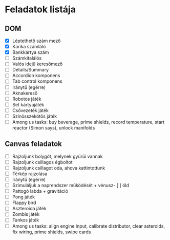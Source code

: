 # Feladatok listája

## DOM

- [x] Léptethető szám mező
- [x] Karika számláló
- [x] Bankkártya szám
- [ ] Számkitalálós
- [ ] Valós idejű keresőmező
- [ ] Details/Summary
- [ ] Accordion komponens
- [ ] Tab control komponens
- [ ] Iránytű (egérre)
- [ ] Aknakereső
- [ ] Robotos játék
- [ ] Set kártyajáték
- [ ] Csővezeték játék
- [ ] Színösszekötős játék
- [ ] Among us tasks: buy beverage, prime shields, record temperature, start reactor (Simon says), unlock manifolds

## Canvas feladatok

- [ ] Rajzoljunk bolygót, melynek gyűrűi vannak
- [ ] Rajzoljunk csillagos égboltot
- [ ] Rajzoljunk csillagot oda, ahova kattintottunk
- [ ] Térkép rajzolása
- [ ] Iránytű (egérre)
- [ ] Szimuláljuk a naprendszer működését + vénusz- [ ] öld
- [ ] Pattogó labda + gravitáció
- [ ] Pong játék
- [ ] Flappy bird
- [ ] Aszteroida játék
- [ ] Zombis játék
- [ ] Tankos játék
- [ ] Among us tasks: align engine input, calibrate distributor, clear asteroids, fix wiring, prime shields, swipe cards